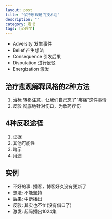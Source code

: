 ```yaml
---
layout: post
title: "保持乐观是门技术活"
description: ""
category: 看书
tags: [心理学]
---
```


* Adversity 发生事件
* Belief 产生想法
* Consequence 引发后果
* Disputation 进行反驳
* Energization 激发

## 治疗悲观解释风格的2种方法

1. 治标 转移注意，让我们自己忘了“疼痛”这件事情
1. 反驳 彻底地针对伤口，为敷药疗伤

## 4种反驳途径

1. 证据
1. 其他可能性
1. 暗示
1. 用途

## 实例

* 不好的事: 播客，博客好久没有更新了
* 想法: 不能坚持
* 后果: 中断播出
* 反驳: 其实也不忙(没有借口了)
* 激发: 起码播出1024集


